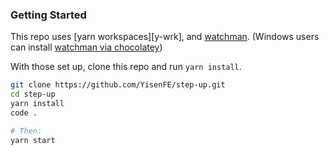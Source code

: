 ### Getting Started

This repo uses [yarn workspaces][y-wrk], and [watchman](https://facebook.github.io/watchman/docs/install.html). (Windows users can install [watchman via chocolatey](https://chocolatey.org/packages/watchman))

With those set up, clone this repo and run `yarn install`.

```sh
git clone https://github.com/YisenFE/step-up.git
cd step-up
yarn install
code .

# Then:
yarn start
```